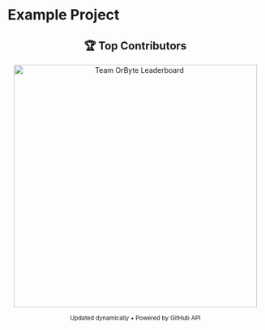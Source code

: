 # Example Project

<div align="center">

## 🏆 Top Contributors

<img src="https://github-organization-contributions-m.vercel.app/leaderboard-badge?org=Shypyfy" alt="Team OrByte Leaderboard" width="480"/>

<sub>Updated dynamically • Powered by GitHub API</sub>

</div>

